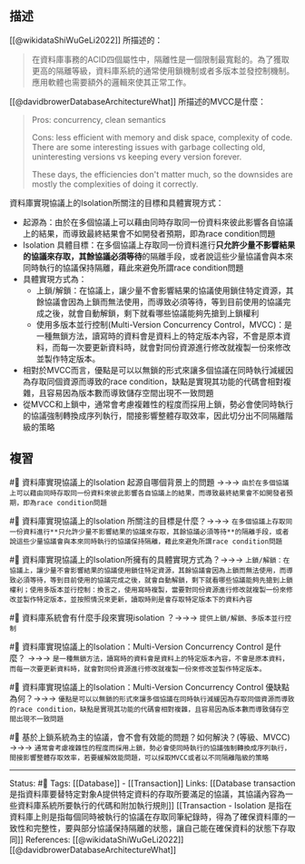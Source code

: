 
## 描述
[[@wikidataShiWuGeLi2022]] 所描述的：
> 在資料庫事務的ACID四個屬性中，隔離性是一個限制最寬鬆的。為了獲取更高的隔離等級，資料庫系統的通常使用鎖機制或者多版本並發控制機制。 應用軟體也需要額外的邏輯來使其正常工作。


[[@davidbrowerDatabaseArchitectureWhat]] 所描述的MVCC是什麼：
> Pros: concurrency, clean semantics
> 
> Cons: less efficient with memory and disk space, complexity of code. There are some interesting issues with garbage collecting old, uninteresting versions vs keeping every version forever.
> 
> These days, the efficiencies don't matter much, so the downsides are mostly the complexities of doing it correctly.

資料庫實現協議上的Isolation所關注的目標和具體實現方式：
- 起源為：由於在多個協議上可以藉由同時存取同一份資料來彼此影響各自協議上的結果，而導致最終結果會不如開發者預期，即為race condition問題
- Isolation 具體目標：在多個協議上存取同一份資料進行**只允許少量不影響結果的協議來存取，其餘協議必須等待**的隔離手段，或者說這些少量協議會與本來同時執行的協議保持隔離，藉此來避免所謂race condition問題
- 具體實現方式為：
	- 上鎖/解鎖：在協議上，讓少量不會影響結果的協議使用鎖住特定資源，其餘協議會因為上鎖而無法使用，而導致必須等待，等到目前使用的協議完成之後，就會自動解鎖，剩下就看哪些協議能夠先搶到上鎖權利
	- 使用多版本並行控制(Multi-Version Concurrency Control，MVCC)：是一種無鎖方法，讀寫時的資料會是資料上的特定版本內容，不會是原本資料，而每一次要更新資料時，就會對同份資源進行修改就複製一份來修改並製作特定版本。
- 相對於MVCC而言，優點是可以以無鎖的形式來讓多個協議在同時執行減緩因為存取同個資源而導致的race condition，缺點是實現其功能的代碼會相對複雜，且容易因為版本數而導致儲存空間出現不一致問題
- 從MVCC和上鎖中，通常會考慮複雜性的程度而採用上鎖，勢必會使同時執行的協議強制轉換成序列執行，間接影響整體存取效率，因此切分出不同隔離階級的策略


## 複習
#🧠 資料庫實現協議上的Isolation 起源自哪個背景上的問題 ->->-> `由於在多個協議上可以藉由同時存取同一份資料來彼此影響各自協議上的結果，而導致最終結果會不如開發者預期，即為race condition問題`
<!--SR:!2022-07-22,5,248-->

#🧠 資料庫實現協議上的Isolation 所關注的目標是什麼？->->-> `在多個協議上存取同一份資料進行**只允許少量不影響結果的協議來存取，其餘協議必須等待**的隔離手段，或者說這些少量協議會與本來同時執行的協議保持隔離，藉此來避免所謂race condition問題`
<!--SR:!2022-07-18,3,250-->

#🧠 資料庫實現協議上的Isolation所擁有的具體實現方式為？->->-> `上鎖/解鎖：在協議上，讓少量不會影響結果的協議使用鎖住特定資源，其餘協議會因為上鎖而無法使用，而導致必須等待，等到目前使用的協議完成之後，就會自動解鎖，剩下就看哪些協議能夠先搶到上鎖權利；使用多版本並行控制：換言之，使用寫時複製，當要對同份資源進行修改就複製一份來修改並製作特定版本，並按照情況來更新，讀取時則是會存取特定版本下的資料內容`
<!--SR:!2022-07-22,5,248-->

#🧠 資料庫系統會有什麼手段來實現isolation ？->->-> `提供上鎖/解鎖、多版本並行控制`
<!--SR:!2022-07-23,6,248-->


#🧠 資料庫實現協議上的Isolation：Multi-Version Concurrency Control 是什麼？ ->->-> `是一種無鎖方法，讀寫時的資料會是資料上的特定版本內容，不會是原本資料，而每一次要更新資料時，就會對同份資源進行修改就複製一份來修改並製作特定版本。`
<!--SR:!2022-07-22,5,248-->


#🧠 資料庫實現協議上的Isolation：Multi-Version Concurrency Control 優缺點為何？->->-> `優點是可以以無鎖的形式來讓多個協議在同時執行減緩因為存取同個資源而導致的race condition，缺點是實現其功能的代碼會相對複雜，且容易因為版本數而導致儲存空間出現不一致問題`
<!--SR:!2022-07-28,10,250-->

#🧠 基於上鎖系統為主的協議，會不會有效能的問題？如何解決？(等級、MVCC) ->->-> `通常會考慮複雜性的程度而採用上鎖，勢必會使同時執行的協議強制轉換成序列執行，間接影響整體存取效率，若要緩解效能問題，可以採取MVCC或者以不同隔離階級的策略`
<!--SR:!2022-07-24,6,230-->


---
Status: #🌱 
Tags:
[[Database]] - [[Transaction]]
Links:
[[Database transaction 是指資料庫要替特定對象A提供特定資料的存取所要滿足的協議，其協議內容為一些資料庫系統所要執行的代碼和附加執行規則]]
[[Transaction - Isolation 是指在資料庫上則是指每個同時被執行的協議在存取同筆紀錄時，得為了確保資料庫的一致性和完整性，要與部分協議保持隔離的狀態，讓自己能在確保資料的狀態下存取同]]
References:
[[@wikidataShiWuGeLi2022]]
[[@davidbrowerDatabaseArchitectureWhat]]